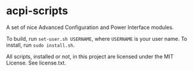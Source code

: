 # acpi-scripts
A set of nice Advanced Configuration and Power Interface modules.

To build, run `set-user.sh USERNAME`, where `USERNAME` is your user name. To install, run `sudo install.sh`.

All scripts, installed or not, in this project are licensed under the MIT License. See license.txt.
